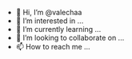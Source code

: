 - 👋 Hi, I’m @valechaa
- 👀 I’m interested in ...
- 🌱 I’m currently learning ...
- 💞️ I’m looking to collaborate on ...
- 📫 How to reach me ...

<!---
valechaa/valechaa is a ✨ special ✨ repository because its `README.md` (this file) appears on your GitHub profile.
You can click the Preview link to take a look at your changes.
--->
